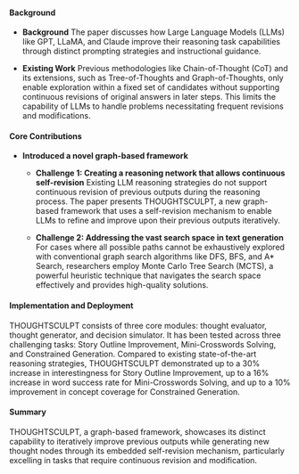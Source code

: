 #### Background
- **Background**
The paper discusses how Large Language Models (LLMs) like GPT, LLaMA, and Claude improve their reasoning task capabilities through distinct prompting strategies and instructional guidance.

- **Existing Work**
Previous methodologies like Chain-of-Thought (CoT) and its extensions, such as Tree-of-Thoughts and Graph-of-Thoughts, only enable exploration within a fixed set of candidates without supporting continuous revisions of original answers in later steps. This limits the capability of LLMs to handle problems necessitating frequent revisions and modifications.

#### Core Contributions
  - **Introduced a novel graph-based framework**
    - **Challenge 1: Creating a reasoning network that allows continuous self-revision**
      Existing LLM reasoning strategies do not support continuous revision of previous outputs during the reasoning process. The paper presents THOUGHTSCULPT, a new graph-based framework that uses a self-revision mechanism to enable LLMs to refine and improve upon their previous outputs iteratively.

    - **Challenge 2: Addressing the vast search space in text generation**
      For cases where all possible paths cannot be exhaustively explored with conventional graph search algorithms like DFS, BFS, and A* Search, researchers employ Monte Carlo Tree Search (MCTS), a powerful heuristic technique that navigates the search space effectively and provides high-quality solutions.

#### Implementation and Deployment
THOUGHTSCULPT consists of three core modules: thought evaluator, thought generator, and decision simulator. It has been tested across three challenging tasks: Story Outline Improvement, Mini-Crosswords Solving, and Constrained Generation. Compared to existing state-of-the-art reasoning strategies, THOUGHTSCULPT demonstrated up to a 30% increase in interestingness for Story Outline Improvement, up to a 16% increase in word success rate for Mini-Crosswords Solving, and up to a 10% improvement in concept coverage for Constrained Generation.

#### Summary
THOUGHTSCULPT, a graph-based framework, showcases its distinct capability to iteratively improve previous outputs while generating new thought nodes through its embedded self-revision mechanism, particularly excelling in tasks that require continuous revision and modification.